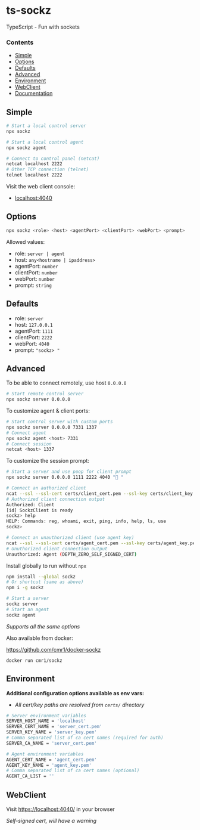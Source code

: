 # ts-sockz

TypeScript - Fun with sockets

### Contents
- [Simple](#simple)
- [Options](#options)
- [Defaults](#defaults)
- [Advanced](#advanced)
- [Environment](#environment)
- [WebClient](#webclient)
- [Documentation](https://cmr1.github.io/ts-sockz)

## Simple

```bash
# Start a local control server
npx sockz
```

```bash
# Start a local control agent
npx sockz agent
```

```bash
# Connect to control panel (netcat)
netcat localhost 2222
# Other TCP connection (telnet)
telnet localhost 2222
```

Visit the web client console:

- [localhost:4040](http://localhost:4040)

## Options

```bash
npx sockz <role> <host> <agentPort> <clientPort> <webPort> <prompt>
```

Allowed values:

- role: `server | agent`
- host: `any<hostname | ipaddress>`
- agentPort: `number`
- clientPort: `number`
- webPort: `number`
- prompt: `string`


## Defaults

- role: `server`
- host: `127.0.0.1`
- agentPort: `1111`
- clientPort: `2222`
- webPort: `4040`
- prompt: `"sockz> "`


## Advanced

To be able to connect remotely, use host `0.0.0.0`

```bash
# Start remote control server
npx sockz server 0.0.0.0
```

To customize agent & client ports:

```bash
# Start control server with custom ports
npx sockz server 0.0.0.0 7331 1337
# Connect agent
npx sockz agent <host> 7331
# Connect session
netcat <host> 1337
```

To customize the session prompt:

```bash
# Start a server and use poop for client prompt
npx sockz server 0.0.0.0 1111 2222 4040 "💩 "

# Connect an authorized client
ncat --ssl --ssl-cert certs/client_cert.pem --ssl-key certs/client_key.pem localhost 2222
# Authorized client connection output
Authorized: Client
[id] SockzClient is ready
sockz> help
HELP: Commands: reg, whoami, exit, ping, info, help, ls, use
sockz>

# Connect an unauthorized client (use agent key)
ncat --ssl --ssl-cert certs/agent_cert.pem --ssl-key certs/agent_key.pem localhost 2222
# Unuthorized client connection output
Unauthorized: Agent (DEPTH_ZERO_SELF_SIGNED_CERT)
```

Install globally to run without `npx`

```bash
npm install --global sockz
# Or shortcut (same as above)
npm i -g sockz
```

```bash
# Start a server
sockz server
# Start an agent
sockz agent
```

*Supports all the same options*

Also available from docker:

https://github.com/cmr1/docker-sockz

```
docker run cmr1/sockz
```

## Environment

**Additional configuration options available as env vars:**

- *All cert/key paths are resolved from `certs/` directory*

```bash
# Server environment variables
SERVER_HOST_NAME = 'localhost'
SERVER_CERT_NAME = 'server_cert.pem'
SERVER_KEY_NAME = 'server_key.pem'
# Comma separated list of ca cert names (required for auth)
SERVER_CA_NAME = 'server_cert.pem'

# Agent environment variables
AGENT_CERT_NAME = 'agent_cert.pem'
AGENT_KEY_NAME = 'agent_key.pem'
# Comma separated list of ca cert names (optional)
AGENT_CA_LIST = ''
```

## WebClient

Visit [https://localhost:4040/](https://localhost:4040/) in your browser

*Self-signed cert, will have a warning*
